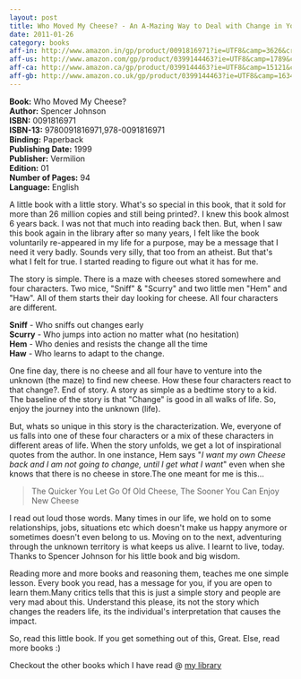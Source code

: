 ```yaml
---
layout: post
title: Who Moved My Cheese? - An A-Mazing Way to Deal with Change in Your Work and in Your Life
date: 2011-01-26
category: books
aff-in: http://www.amazon.in/gp/product/0091816971?ie=UTF8&camp=3626&creativeASIN=0091816971&linkCode=xm2&tag=smileprem-in-21
aff-us: http://www.amazon.com/gp/product/0399144463?ie=UTF8&camp=1789&creativeASIN=0399144463&linkCode=xm2&tag=smileprem-us-20
aff-ca: http://www.amazon.ca/gp/product/0399144463?ie=UTF8&camp=15121&creativeASIN=0399144463&linkCode=xm2&tag=smileprem-ca-20
aff-gb: http://www.amazon.co.uk/gp/product/0399144463?ie=UTF8&camp=1634&creativeASIN=0399144463&linkCode=xm2&tag=smileprem-gb-21
---
```


**Book:** Who Moved My Cheese?  
**Author:** Spencer Johnson  
**ISBN:** 0091816971  
**ISBN-13:** 9780091816971,978-0091816971  
**Binding:** Paperback  
**Publishing Date:** 1999  
**Publisher:** Vermilion  
**Edition:** 01  
**Number of Pages:** 94  
**Language:** English  
  
A little book with a little story. What's so special in this book, that it sold for more than 26 million copies and still being printed?. I knew this book almost 6 years back. I was not that much into reading back then. But, when I saw this book again in the library after so many years, I felt like the book voluntarily re-appeared in my life for a purpose, may be a message that I need it very badly. Sounds very silly, that too from an atheist. But that's what I felt for true. I started reading to figure out what it has for me.  
  
The story is simple. There is a maze with cheeses stored somewhere and four characters. Two mice, "Sniff" & "Scurry" and two little men "Hem" and "Haw". All of them starts their day looking for cheese. All four characters are different.  
  
**Sniff** - Who sniffs out changes early  
**Scurry** - Who jumps into action no matter what (no hesitation)  
**Hem** - Who denies and resists the change all the time  
**Haw** - Who learns to adapt to the change.  
  
One fine day, there is no cheese and all four have to venture into the unknown (the maze) to find new cheese. How these four characters react to that change?. End of story. A story as simple as a bedtime story to a kid. The baseline of the story is that "Change" is good in all walks of life. So, enjoy the journey into the unknown (life).  
  
But, whats so unique in this story is the characterization. We, everyone of us falls into one of these four characters or a mix of these characters in different areas of life. When the story unfolds, we get a lot of inspirational quotes from the author. In one instance, Hem says "*I want my own Cheese back and I am not going to change, until I get what I want*" even when she knows that there is no cheese in store.The one meant for me is this...  
  
> The Quicker You Let Go Of Old Cheese, The Sooner You Can Enjoy New Cheese  
  
I read out loud those words. Many times in our life, we hold on to some relationships, jobs, situations etc which doesn't make us happy anymore or sometimes doesn't even belong to us. Moving on to the next, adventuring through the unknown territory is what keeps us alive. I learnt to live, today. Thanks to Spencer Johnson for his little book and big wisdom.  
  
Reading more and more books and reasoning them, teaches me one simple lesson. Every book you read, has a message for you, if you are open to learn them.Many critics tells that this is just a simple story and people are very mad about this. Understand this please, its not the story which changes the readers life, its the individual's interpretation that causes the impact.  
  
So, read this little book. If you get something out of this, Great. Else, read more books :)  

Checkout the other books which I have read @ [my library]({{site.url}}/category/books/)  
